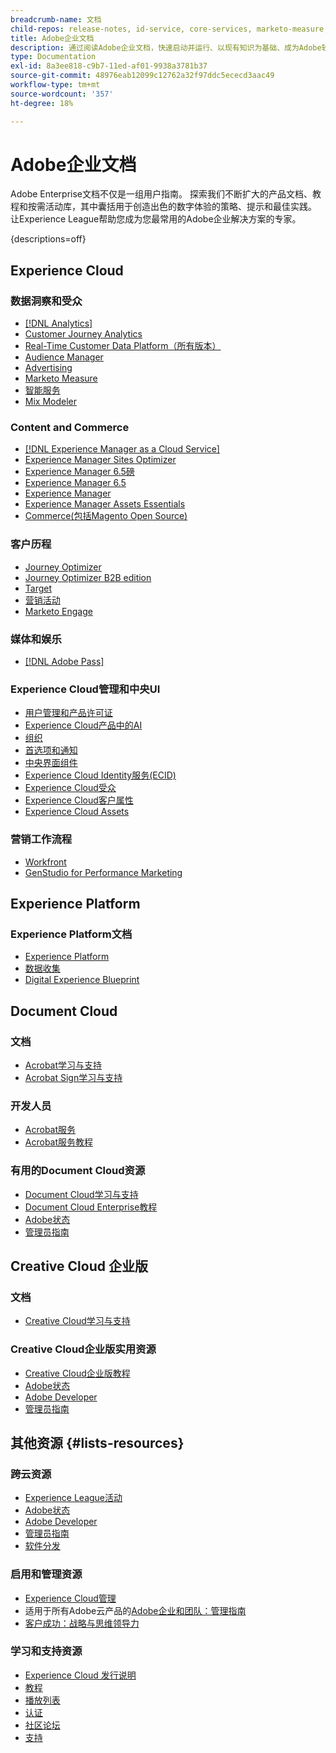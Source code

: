 ```yaml
---
breadcrumb-name: 文档
child-repos: release-notes, id-service, core-services, marketo-measure, deliverability-learn, dynamic-media-developer-resources, dynamic-media-classic, journeys
title: Adobe企业文档
description: 通过阅读Adobe企业文档，快速启动并运行、以现有知识为基础、成为Adobe软件专家。 访问我们针对Adobe企业解决方案的指南、教程、播放列表和发行说明，内容涵盖Experience Cloud、Experience Platform、Document Cloud和Creative Cloud企业版。
type: Documentation
exl-id: 8a3ee818-c9b7-11ed-af01-9938a3781b37
source-git-commit: 48976eab12099c12762a32f97ddc5ececd3aac49
workflow-type: tm+mt
source-wordcount: '357'
ht-degree: 18%

---
```



# Adobe企业文档

Adobe Enterprise文档不仅是一组用户指南。 探索我们不断扩大的产品文档、教程和按需活动库，其中囊括用于创造出色的数字体验的策略、提示和最佳实践。 让Experience League帮助您成为您最常用的Adobe企业解决方案的专家。

{descriptions=off}

## Experience Cloud

### 数据洞察和受众

+ [[!DNL Analytics]](analytics.md)
+ [Customer Journey Analytics](customer-journey-analytics.md)
+ [Real-Time Customer Data Platform（所有版本）](real-time-customer-data-platform.md)
+ [Audience Manager](audience-manager.md)
+ [Advertising](advertising.md)
+ [Marketo Measure](marketo-measure.md)
+ [智能服务](intelligent-services.md)
+ [Mix Modeler](mix-modeler.md)

### Content and Commerce

+ [[!DNL Experience Manager as a Cloud Service]](experience-manager-cloud-service.md)
+ [Experience Manager Sites Optimizer](https://experienceleague.adobe.com/en/docs/experience-manager-sites-optimizer/content/home)
+ [Experience Manager 6.5磅](experience-manager-65-lts.md)
+ [Experience Manager 6.5](experience-manager-65.md)
+ [Experience Manager ](experience-manager-release-information#/help/using/aem-previous-versions.md)
+ [Experience Manager Assets Essentials](experience-manager-assets-essentials#help)
+ [Commerce(包括Magento Open Source)](commerce.md)

### 客户历程

+ [Journey Optimizer](journey-optimizer.md)
+ [Journey Optimizer B2B edition](journey-optimizer-b2b.md)
+ [Target](target.md)
+ [营销活动](campaign.md)
+ [Marketo Engage](marketo-engage.md)

### 媒体和娱乐

+ [[!DNL Adobe Pass]](pass.md)

### Experience Cloud管理和中央UI

+ [用户管理和产品许可证](core-services#/help/interface/administration/admin-console.md)
+ [Experience Cloud产品中的AI](core-services#/help/interface/features/generative-ai.md)
+ [组织](core-services#/help/interface/administration/organizations.md)
+ [首选项和通知](core-services#/help/interface/features/account-preferences.md)
+ [中央界面组件](core-services#interface)
+ [Experience Cloud Identity服务(ECID)](id-service#using)
+ [Experience Cloud受众](core-services#/help/interface/services/audiences/overview.md)
+ [Experience Cloud客户属性](core-services#/help/interface/services/customer-attributes/attributes.md)
+ [Experience Cloud Assets](core-services#/help/interface/services/assets/experience-cloud-assets.md)

### 营销工作流程

+ [Workfront](workfront.md)
+ [GenStudio for Performance Marketing](genstudio-for-performance-marketing.md)

<!--
+ [Workfront Tutorials](workfront-learn#tutorials-workfront)
-->

## Experience Platform

### Experience Platform文档

+ [Experience Platform](experience-platform.md)
+ [数据收集](data-collection.md)
+ [Digital Experience Blueprint](blueprints-learn#architecture)

## Document Cloud

### 文档

+ [Acrobat学习与支持](https://helpx.adobe.com/support/acrobat.html)
+ [Acrobat Sign学习与支持](https://helpx.adobe.com/support/sign.html)

### 开发人员

+ [Acrobat服务](https://developer.adobe.com/document-services/docs/overview/)
+ [Acrobat服务教程](acrobat-services-learn#tutorials)

### 有用的Document Cloud资源

+ [Document Cloud学习与支持](https://helpx.adobe.com/support/document-cloud.html)
+ [Document Cloud Enterprise教程](https://experienceleague.adobe.com/docs/home-tutorials.html#document-cloud-tutorials)
+ [Adobe状态](https://status.adobe.com/)
+ [管理员指南](https://helpx.adobe.com/cn/enterprise/admin-guide.html)

## Creative Cloud 企业版

### 文档

+ [Creative Cloud学习与支持](https://helpx.adobe.com/support/creative-cloud.html)

### Creative Cloud企业版实用资源

+ [Creative Cloud企业版教程](creative-cloud-enterprise-learn#cce-learning-hub)
+ [Adobe状态](https://status.adobe.com/)
+ [Adobe Developer](https://developer.adobe.com/)
+ [管理员指南](https://helpx.adobe.com/cn/enterprise/admin-guide.html)

## 其他资源 {#lists-resources}

### 跨云资源

+ [Experience League活动](https://experienceleague.adobe.com/docs/release-notes/experience-cloud/current.html#events)
+ [Adobe状态](https://status.adobe.com/)
+ [Adobe Developer](https://developer.adobe.com/)
+ [管理员指南](https://helpx.adobe.com/cn/enterprise/admin-guide.html)
+ [软件分发](experience-cloud#software-distribution)

### 启用和管理资源

+ [Experience Cloud管理](core-services#/help/interface/administration/admin-tool-experience-cloud.md)
+ 适用于所有Adobe云产品的[Adobe企业和团队：管理指南](https://helpx.adobe.com/cn/enterprise/managing/user-guide.html)
+ [客户成功：战略与思维领导力](customer-success#customer-success)

### 学习和支持资源

+ [Experience Cloud 发行说明](release-notes#experience-cloud)
+ [教程](home-tutorials.md)
+ [播放列表](https://experienceleague.adobe.com/en/playlists)
+ [认证](certification#program)
+ [社区论坛](https://experienceleaguecommunities.adobe.com)
+ [支持](https://experienceleague.adobe.com/?support-solution=General&support-tab=home#support)

<!--
+ [Events](events.md)
-->
